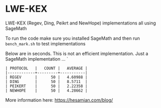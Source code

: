 # LWE-KEX
LWE-KEX (Regev, Ding, Peikrt and NewHope) implementations all using SageMath

To run the code make sure you installed SageMath and then run `bench_mark.sh` to test implementations

Below are in seconds. This is not an efficient implementation. Just a SageMath implementation ...
`

    | PROTOCOL   |   COUNT |   AVERAGE |
    |------------+---------+-----------|
    | REGEV      |      50 |   4.60988 |
    | DING       |      50 |   8.5711  |
    | PEIKERT    |      50 |   2.22358 |
    | NEWHOPE    |      50 |   4.28662 |

More information here: https://hesamian.com/blog/
